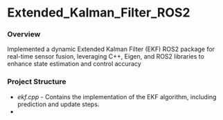 # Extended_Kalman_Filter_ROS2

### Overview
Implemented a dynamic Extended Kalman Filter (EKF) ROS2 package for real-time sensor fusion, leveraging C++, Eigen, and ROS2 libraries to enhance state estimation and control accuracy

### Project Structure
- *ekf.cpp* - Contains the implementation of the EKF algorithm, including prediction and update steps.
-  
